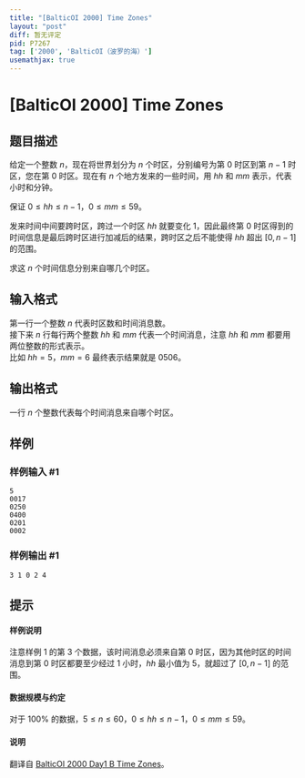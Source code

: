 ```yaml
---
title: "[BalticOI 2000] Time Zones"
layout: "post"
diff: 暂无评定
pid: P7267
tag: ['2000', 'BalticOI（波罗的海）']
usemathjax: true
---
```


# [BalticOI 2000] Time Zones
## 题目描述

给定一个整数 $n$，现在将世界划分为 $n$ 个时区，分别编号为第 $0$ 时区到第 $n-1$ 时区，您在第 $0$ 时区。现在有 $n$ 个地方发来的一些时间，用 $hh$ 和 $mm$ 表示，代表小时和分钟。

保证 $0 \le hh \le n-1$，$0 \le mm \le 59$。

发来时间中间要跨时区，跨过一个时区 $hh$ 就要变化 $1$，因此最终第 $0$ 时区得到的时间信息是最后跨时区进行加减后的结果，跨时区之后不能使得 $hh$ 超出 $[0,n-1]$ 的范围。

求这 $n$ 个时间信息分别来自哪几个时区。
## 输入格式

第一行一个整数 $n$ 代表时区数和时间消息数。     
接下来 $n$ 行每行两个整数 $hh$ 和 $mm$ 代表一个时间消息，注意 $hh$ 和 $mm$ 都要用两位整数的形式表示。    
比如 $hh=5$，$mm=6$ 最终表示结果就是 $0506$。
## 输出格式

一行 $n$ 个整数代表每个时间消息来自哪个时区。
## 样例

### 样例输入 #1
```
5
0017
0250
0400
0201
0002
```
### 样例输出 #1
```
3 1 0 2 4
```
## 提示

#### 样例说明

注意样例 $1$ 的第 $3$ 个数据，该时间消息必须来自第 $0$ 时区，因为其他时区的时间消息到第 $0$ 时区都要至少经过 $1$ 小时，$hh$ 最小值为 $5$，就超过了 $[0,n-1]$ 的范围。

#### 数据规模与约定

对于 $100\%$ 的数据，$5 \le n \le 60$，$0 \le hh \le n-1$，$0 \le mm \le 59$。

#### 说明

翻译自 [BalticOI 2000 Day1 B Time Zones](https://boi.cses.fi/files/boi2000_day1.pdf)。
